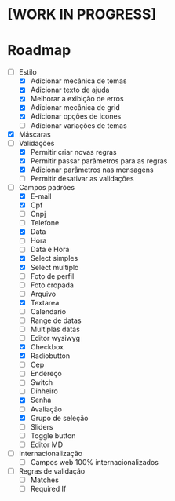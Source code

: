 # [WORK IN PROGRESS]

# Roadmap

- [ ] Estilo
  - [x] Adicionar mecânica de temas
  - [x] Adicionar texto de ajuda
  - [x] Melhorar a exibição de erros
  - [x] Adicionar mecânica de grid
  - [x] Adicionar opções de icones
  - [ ] Adicionar variações de temas
- [x] Máscaras
- [ ] Validações
  - [x] Permitir criar novas regras
  - [x] Permitir passar parâmetros para as regras
  - [x] Adicionar parâmetros nas mensagens
  - [ ] Permitir desativar as validações
- [ ] Campos padrões
  - [x] E-mail
  - [x] Cpf
  - [ ] Cnpj
  - [ ] Telefone
  - [x] Data
  - [ ] Hora
  - [ ] Data e Hora
  - [x] Select simples
  - [x] Select multiplo
  - [ ] Foto de perfil
  - [ ] Foto cropada
  - [ ] Arquivo
  - [x] Textarea
  - [ ] Calendario
  - [ ] Range de datas
  - [ ] Multiplas datas
  - [ ] Editor wysiwyg
  - [x] Checkbox
  - [x] Radiobutton
  - [ ] Cep
  - [ ] Endereço
  - [ ] Switch
  - [ ] Dinheiro
  - [x] Senha
  - [ ] Avaliação
  - [x] Grupo de seleção
  - [ ] Sliders
  - [ ] Toggle button
  - [ ] Editor MD
- [ ] Internacionalização
  - [ ] Campos web 100% internacionalizados
- [ ] Regras de validação
  - [ ] Matches
  - [ ] Required If
